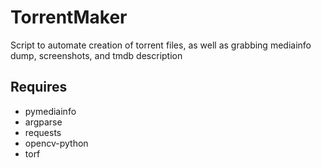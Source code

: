 # TorrentMaker
Script to automate creation of torrent files, as well as grabbing mediainfo dump, screenshots, and tmdb description

## Requires
 - pymediainfo
 - argparse
 - requests
 - opencv-python
 - torf